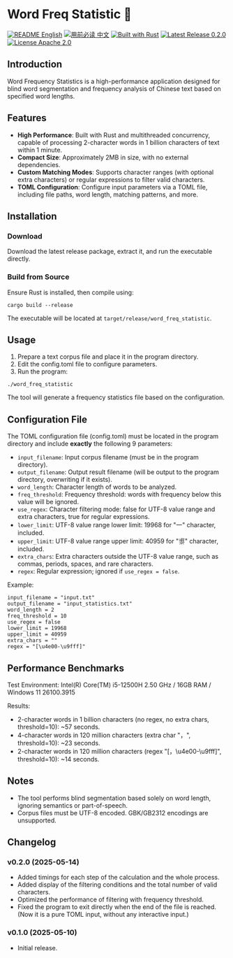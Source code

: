 # Word Freq Statistic 📄

[![README English](https://img.shields.io/badge/README-English-blue)](https://github.com/GarthTB/word-freq-statistic/blob/master/_en.md)
[![用前必读 中文](https://img.shields.io/badge/用前必读-中文-red)](https://github.com/GarthTB/word-freq-statistic/blob/master/README.md)
[![Built with Rust](https://img.shields.io/badge/Built%20with-Rust-brown)](https://www.rust-lang.org)
[![Latest Release 0.2.0](https://img.shields.io/badge/Latest%20Release-0.2.0-brightgreen)](https://github.com/GarthTB/word-freq-statistic/releases)
[![License Apache 2.0](https://img.shields.io/badge/License-Apache%202.0-royalblue)](https://www.apache.org/licenses/LICENSE-2.0)

## Introduction

Word Frequency Statistics is a high-performance application designed for blind word segmentation and frequency analysis of Chinese text based on specified word lengths.

## Features

- **High Performance**: Built with Rust and multithreaded concurrency, capable of processing 2-character words in 1 billion characters of text within 1 minute.
- **Compact Size**: Approximately 2MB in size, with no external dependencies.
- **Custom Matching Modes**: Supports character ranges (with optional extra characters) or regular expressions to filter valid characters.
- **TOML Configuration**: Configure input parameters via a TOML file, including file paths, word length, matching patterns, and more.

## Installation

### Download

Download the latest release package, extract it, and run the executable directly.

### Build from Source

Ensure Rust is installed, then compile using:

```
cargo build --release
```

The executable will be located at `target/release/word_freq_statistic`.

## Usage

1. Prepare a text corpus file and place it in the program directory.
2. Edit the config.toml file to configure parameters.
3. Run the program:

```
./word_freq_statistic
```

The tool will generate a frequency statistics file based on the configuration.

## Configuration File

The TOML configuration file (config.toml) must be located in the program directory and include **exactly** the following 9 parameters:

- `input_filename`: Input corpus filename (must be in the program directory).
- `output_filename`: Output result filename (will be output to the program directory, overwriting if it exists).
- `word_length`: Character length of words to be analyzed.
- `freq_threshold`: Frequency threshold: words with frequency below this value will be ignored.
- `use_regex`: Character filtering mode: false for UTF-8 value range and extra characters, true for regular expressions.
- `lower_limit`: UTF-8 value range lower limit: 19968 for "一" character, included.
- `upper_limit`: UTF-8 value range upper limit: 40959 for "鿿" character, included.
- `extra_chars`: Extra characters outside the UTF-8 value range, such as commas, periods, spaces, and rare characters.
- `regex`: Regular expression; ignored if `use_regex = false`.

Example:

```
input_filename = "input.txt"
output_filename = "input_statistics.txt"
word_length = 2
freq_threshold = 10
use_regex = false
lower_limit = 19968
upper_limit = 40959
extra_chars = ""
regex = "[\u4e00-\u9fff]"
```

## Performance Benchmarks

Test Environment: Intel(R) Core(TM) i5-12500H 2.50 GHz / 16GB RAM / Windows 11 26100.3915

Results:

- 2-character words in 1 billion characters (no regex, no extra chars, threshold=10): ~57 seconds.
- 4-character words in 120 million characters (extra char "，", threshold=10): ~23 seconds.
- 2-character words in 120 million characters (regex "[，\u4e00-\u9fff]", threshold=10): ~14 seconds.

## Notes

- The tool performs blind segmentation based solely on word length, ignoring semantics or part-of-speech.
- Corpus files must be UTF-8 encoded. GBK/GB2312 encodings are unsupported.

## Changelog

### v0.2.0 (2025-05-14)

- Added timings for each step of the calculation and the whole process.
- Added display of the filtering conditions and the total number of valid characters.
- Optimized the performance of filtering with frequency threshold.
- Fixed the program to exit directly when the end of the file is reached. (Now it is a pure TOML input, without any interactive input.)

### v0.1.0 (2025-05-10)

- Initial release.
